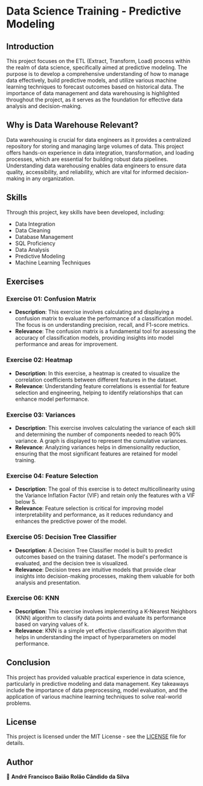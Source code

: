 # Data Science Training - Predictive Modeling

## Introduction
This project focuses on the ETL (Extract, Transform, Load) process within the realm of data science, specifically aimed at predictive modeling. The purpose is to develop a comprehensive understanding of how to manage data effectively, build predictive models, and utilize various machine learning techniques to forecast outcomes based on historical data. The importance of data management and data warehousing is highlighted throughout the project, as it serves as the foundation for effective data analysis and decision-making.

## Why is Data Warehouse Relevant?
Data warehousing is crucial for data engineers as it provides a centralized repository for storing and managing large volumes of data. This project offers hands-on experience in data integration, transformation, and loading processes, which are essential for building robust data pipelines. Understanding data warehousing enables data engineers to ensure data quality, accessibility, and reliability, which are vital for informed decision-making in any organization.

## Skills
Through this project, key skills have been developed, including:
- Data Integration
- Data Cleaning
- Database Management
- SQL Proficiency
- Data Analysis
- Predictive Modeling
- Machine Learning Techniques

## Exercises
### Exercise 01: Confusion Matrix
- **Description**: This exercise involves calculating and displaying a confusion matrix to evaluate the performance of a classification model. The focus is on understanding precision, recall, and F1-score metrics.
- **Relevance**: The confusion matrix is a fundamental tool for assessing the accuracy of classification models, providing insights into model performance and areas for improvement.

### Exercise 02: Heatmap
- **Description**: In this exercise, a heatmap is created to visualize the correlation coefficients between different features in the dataset.
- **Relevance**: Understanding feature correlations is essential for feature selection and engineering, helping to identify relationships that can enhance model performance.

### Exercise 03: Variances
- **Description**: This exercise involves calculating the variance of each skill and determining the number of components needed to reach 90% variance. A graph is displayed to represent the cumulative variances.
- **Relevance**: Analyzing variances helps in dimensionality reduction, ensuring that the most significant features are retained for model training.

### Exercise 04: Feature Selection
- **Description**: The goal of this exercise is to detect multicollinearity using the Variance Inflation Factor (VIF) and retain only the features with a VIF below 5.
- **Relevance**: Feature selection is critical for improving model interpretability and performance, as it reduces redundancy and enhances the predictive power of the model.

### Exercise 05: Decision Tree Classifier
- **Description**: A Decision Tree Classifier model is built to predict outcomes based on the training dataset. The model's performance is evaluated, and the decision tree is visualized.
- **Relevance**: Decision trees are intuitive models that provide clear insights into decision-making processes, making them valuable for both analysis and presentation.

### Exercise 06: KNN
- **Description**: This exercise involves implementing a K-Nearest Neighbors (KNN) algorithm to classify data points and evaluate its performance based on varying values of k.
- **Relevance**: KNN is a simple yet effective classification algorithm that helps in understanding the impact of hyperparameters on model performance.

## Conclusion
This project has provided valuable practical experience in data science, particularly in predictive modeling and data management. Key takeaways include the importance of data preprocessing, model evaluation, and the application of various machine learning techniques to solve real-world problems.

## License
This project is licensed under the MIT License - see the [LICENSE](./LICENSE) file for details.

## Author
👤 **André Francisco Baião Rolão Cândido da Silva**
